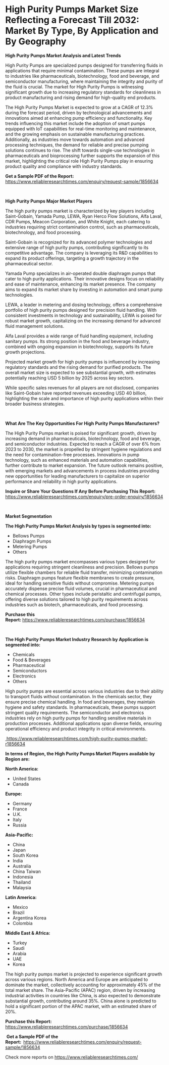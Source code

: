 <p><h1>High Purity Pumps Market Size Reflecting a Forecast Till 2032: Market By Type, By Application and By Geography</h1></p><p><strong>High Purity Pumps Market Analysis and Latest Trends</strong></p>
<p><p>High Purity Pumps are specialized pumps designed for transferring fluids in applications that require minimal contamination. These pumps are integral to industries like pharmaceuticals, biotechnology, food and beverage, and semiconductor manufacturing, where maintaining the integrity and purity of the fluid is crucial. The market for High Purity Pumps is witnessing significant growth due to increasing regulatory standards for cleanliness in product manufacturing and rising demand for high-quality end products.</p><p>The High Purity Pumps Market is expected to grow at a CAGR of 12.3% during the forecast period, driven by technological advancements and innovations aimed at enhancing pump efficiency and functionality. Key trends influencing this market include the adoption of smart pumps equipped with IoT capabilities for real-time monitoring and maintenance, and the growing emphasis on sustainable manufacturing practices. Additionally, as industries move towards automation and advanced processing techniques, the demand for reliable and precise pumping solutions continues to rise. The shift towards single-use technologies in pharmaceuticals and bioprocessing further supports the expansion of this market, highlighting the critical role High Purity Pumps play in ensuring product quality and compliance with industry standards.</p></p>
<p><strong>Get a Sample PDF of the Report:&nbsp;</strong> <a href="https://www.reliableresearchtimes.com/enquiry/request-sample/1856634?utm_campaign=2181&utm_medium=2&utm_source=Github&utm_content=ia&utm_term=10042025&utm_id=high-purity-pumps">https://www.reliableresearchtimes.com/enquiry/request-sample/1856634</a></p>
<p>&nbsp;</p>
<p><strong>High Purity Pumps Major Market Players</strong></p>
<p><p>The high purity pumps market is characterized by key players including Saint-Gobain, Yamada Pump, LEWA, Ryan Herco Flow Solutions, Alfa Laval, CDR Pumps, Meacon Corporation, and White Knight, each catering to industries requiring strict contamination control, such as pharmaceuticals, biotechnology, and food processing.</p><p>Saint-Gobain is recognized for its advanced polymer technologies and extensive range of high purity pumps, contributing significantly to its competitive advantage. The company is leveraging its R&D capabilities to expand its product offerings, targeting a growth trajectory in the pharmaceutical sector.</p><p>Yamada Pump specializes in air-operated double diaphragm pumps that cater to high purity applications. Their innovative designs focus on reliability and ease of maintenance, enhancing its market presence. The company aims to expand its market share by investing in automation and smart pump technologies.</p><p>LEWA, a leader in metering and dosing technology, offers a comprehensive portfolio of high purity pumps designed for precision fluid handling. With consistent investments in technology and sustainability, LEWA is poised for robust market growth, capitalizing on the increasing demand for advanced fluid management solutions.</p><p>Alfa Laval provides a wide range of fluid handling equipment, including sanitary pumps. Its strong position in the food and beverage industry, combined with ongoing expansion in biotechnology, supports its future growth projections.</p><p>Projected market growth for high purity pumps is influenced by increasing regulatory standards and the rising demand for purified products. The overall market size is expected to see substantial growth, with estimates potentially reaching USD 5 billion by 2025 across key sectors.</p><p>While specific sales revenues for all players are not disclosed, companies like Saint-Gobain have reported revenues exceeding USD 40 billion, highlighting the scale and importance of high purity applications within their broader business strategies.</p></p>
<p>&nbsp;</p>
<p><strong>What Are The Key Opportunities For High Purity Pumps Manufacturers?</strong></p>
<p><p>The High Purity Pumps market is poised for significant growth, driven by increasing demand in pharmaceuticals, biotechnology, food and beverage, and semiconductor industries. Expected to reach a CAGR of over 6% from 2023 to 2030, the market is propelled by stringent hygiene regulations and the need for contamination-free processes. Innovations in pump technology, such as enhanced materials and automation capabilities, further contribute to market expansion. The future outlook remains positive, with emerging markets and advancements in process industries providing new opportunities for leading manufacturers to capitalize on superior performance and reliability in high purity applications.</p></p>
<p><strong>Inquire or Share Your Questions If Any Before Purchasing This Report:</strong> <a href="https://www.reliableresearchtimes.com/enquiry/pre-order-enquiry/1856634?utm_campaign=2181&utm_medium=2&utm_source=Github&utm_content=ia&utm_term=10042025&utm_id=high-purity-pumps">https://www.reliableresearchtimes.com/enquiry/pre-order-enquiry/1856634</a></p>
<p>&nbsp;</p>
<p><strong>Market Segmentation</strong></p>
<p><strong>The High Purity Pumps Market Analysis by types is segmented into:</strong></p>
<p><ul><li>Bellows Pumps</li><li>Diaphragm Pumps</li><li>Metering Pumps</li><li>Others</li></ul></p>
<p><p>The high purity pumps market encompasses various types designed for applications requiring stringent cleanliness and precision. Bellows pumps utilize flexible chambers for reliable fluid transfer, minimizing contamination risks. Diaphragm pumps feature flexible membranes to create pressure, ideal for handling sensitive fluids without compromise. Metering pumps accurately dispense precise fluid volumes, crucial in pharmaceutical and chemical processes. Other types include peristaltic and centrifugal pumps, offering diverse solutions tailored to high purity requirements across industries such as biotech, pharmaceuticals, and food processing.</p></p>
<p><strong>Purchase this Report:&nbsp;</strong><a href="https://www.reliableresearchtimes.com/purchase/1856634?utm_campaign=2181&utm_medium=2&utm_source=Github&utm_content=ia&utm_term=10042025&utm_id=high-purity-pumps">https://www.reliableresearchtimes.com/purchase/1856634</a></p>
<p>&nbsp;</p>
<p><strong>The High Purity Pumps Market Industry Research by Application is segmented into:</strong></p>
<p><ul><li>Chemicals</li><li>Food & Beverages</li><li>Pharmaceutical</li><li>Semiconductors</li><li>Electronics</li><li>Others</li></ul></p>
<p><p>High purity pumps are essential across various industries due to their ability to transport fluids without contamination. In the chemicals sector, they ensure precise chemical handling. In food and beverages, they maintain hygiene and safety standards. In pharmaceuticals, these pumps support stringent quality requirements. The semiconductor and electronics industries rely on high purity pumps for handling sensitive materials in production processes. Additional applications span diverse fields, ensuring operational efficiency and product integrity in critical environments.</p></p>
<p><a href="https://www.reliableresearchtimes.com/high-purity-pumps-market-r1856634?utm_campaign=2181&utm_medium=2&utm_source=Github&utm_content=ia&utm_term=10042025&utm_id=high-purity-pumps">&nbsp;https://www.reliableresearchtimes.com/high-purity-pumps-market-r1856634</a></p>
<p><strong>In terms of Region, the High Purity Pumps Market Players available by Region are:</strong></p>
<p>
    <p> <strong> North America: </strong>
        <ul>
            <li>United States</li>
            <li>Canada</li>
        </ul>
        </p> 
    <p> <strong> Europe: </strong>
        <ul>
            <li>Germany</li>
            <li>France</li>
            <li>U.K.</li>
            <li>Italy</li>
            <li>Russia</li>
        </ul>
        </p> 
    <p> <strong> Asia-Pacific: </strong>
        <ul>
            <li>China</li>
            <li>Japan</li>
            <li>South Korea</li>
            <li>India</li>
            <li>Australia</li>
            <li>China Taiwan</li>
            <li>Indonesia</li>
            <li>Thailand</li>
            <li>Malaysia</li>
        </ul>
        </p> 
    <p> <strong> Latin America: </strong>
        <ul>
            <li>Mexico</li>
            <li>Brazil</li>
            <li>Argentina Korea</li>
            <li>Colombia</li>
        </ul>
        </p> 
    <p> <strong> Middle East & Africa: </strong>
        <ul>
            <li>Turkey</li>
            <li>Saudi</li>
            <li>Arabia</li>
            <li>UAE</li>
            <li>Korea</li>
        </ul>
    </p>
    </p>
<p><p>The high purity pumps market is projected to experience significant growth across various regions. North America and Europe are anticipated to dominate the market, collectively accounting for approximately 45% of the total market share. The Asia-Pacific (APAC) region, driven by increasing industrial activities in countries like China, is also expected to demonstrate substantial growth, contributing around 35%. China alone is predicted to hold a significant portion of the APAC market, with an estimated share of 20%.</p></p>
<p><strong>Purchase this Report: </strong><a href="https://www.reliableresearchtimes.com/purchase/1856634?utm_campaign=2181&utm_medium=2&utm_source=Github&utm_content=ia&utm_term=10042025&utm_id=high-purity-pumps">https://www.reliableresearchtimes.com/purchase/1856634</a></p>
<p>&nbsp;<strong>Get a Sample PDF of the Report:&nbsp;&nbsp;</strong><a href="https://www.reliableresearchtimes.com/enquiry/request-sample/1856634?utm_campaign=2181&utm_medium=2&utm_source=Github&utm_content=ia&utm_term=10042025&utm_id=high-purity-pumps">https://www.reliableresearchtimes.com/enquiry/request-sample/1856634</a></p>
<p><strong></strong></p>
<p>Check more reports on <a href="https://www.reliableresearchtimes.com/?utm_campaign=2181&utm_medium=2&utm_source=Github&utm_content=ia&utm_term=10042025&utm_id=high-purity-pumps">https://www.reliableresearchtimes.com/</a></p>